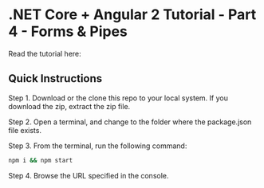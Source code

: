 # .NET Core + Angular 2 Tutorial - Part 4 - Forms & Pipes

Read the tutorial here: []()

## Quick Instructions

Step 1. Download or the clone this repo to your local system. If you download the zip, extract the zip file.

Step 2. Open a terminal, and change to the folder where the package.json file exists.

Step 3. From the terminal, run the following command:

```bash
npm i && npm start
```

Step 4. Browse the URL specified in the console.
